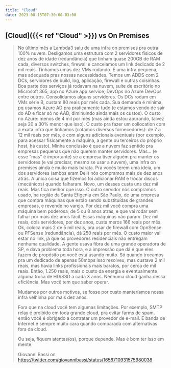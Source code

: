 ```yaml
---
title: "Cloud"
date: 2023-08-15T07:30:00-03:00
---
```

## [Cloud]({{< ref "Cloud" >}}) vs On Premises
> No último mês a Lambda3 saiu de uma infra on premises pra outra 100% nuvem. Desligamos uma estrutura com 2 servidores físicos de dez anos de idade (redundância) que tinham quase 200GB de RAM cada, diversos switches, firewall e cancelamos um link dedicado de 2 mil reais. Tínhamos umas dez VMs rodando.
> É uma infra pequena, mas adequada pras nossas necessidades. Temos um ADDS com 2 DCs, servidores de build, log, aplicação, firewall e outras coisinhas. Boa parte dos serviços já rodavam na nuvem, suíte de escritório no Microsoft 365, app no Azure app service, DevOps no Azure DevOps entre outros.
> Consolidamos alguns servidores. Os DCs rodam em VMs série B, custam 80 reais por mês cada. Sua demanda é mínima, pq usamos Azure AD pra praticamente tudo (e estamos vendo de sair do AD e ficar só no AAD, diminuindo ainda mais os custos).
> O custo no Azure: menos de 4 mil por mês (mas ainda estou apurando, talvez seja 20 a 30% menor que isso).
> O custo pra fazer um collocation com a exata infra que tínhamos (cotamos diversos fornecedores): de 7 a 12 mil reais por mês, e com alguns adicionais eventuais (por exemplo, para acessar fisicamente a máquina, a gente ou terceiros do próprio host, há custo).
> Minha conclusão é que a nuvem faz sentido pra empresas pequenas que não querem manter servidores. Mas... (e esse "mas" é importante) se a empresa tiver alguém pra manter os servidores (e vai precisar, mesmo se usar a nuvem), uma infra on premises ainda é muito mais barata.
> Pra vocês terem uma ideia, um dos servidores (ambos eram Dell) nós compramos mais de dez anos atrás. A única coisa que fizemos foi adicionar RAM e trocar discos (mecânicos) quando falharam. Novo, um desses custa uns dez mil reais. Mas fica melhor que isso. O outro servidor nós compramos usado, na região da Santa Efigenia em São Paulo, de uma empresa que compra máquinas que estão sendo substituídas de grandes empresas, e revende no varejo. Por dez mil você compra uma máquina bem poderosa, de 5 ou 8 anos atrás, e que vai rodar sem falhar por mais dez anos fácil. Essas máquinas não param.
> Dez mil reais, dois servidores, por dez anos, custa meros 166 reais por mês. Ok, coloca mais 2 de 5 mil reais, pra usar de firewall com OpnSense ou PFSense (redundância), dá 250 reais por mês.
> O custo maior vai estar no link, já que os provedores residenciais não entregam nenhuma qualidade. A gente usava fibra de uma grande operadora de SP, e dava problema toda hora, e a impressão que dá é que eles fazem de propósito pq você está usando muito. Só quando trocamos pra um dedicado de apenas 50mbps isso resolveu, mas custava 2 mil reais, mas havia links profissionais mais baratos, por cerca de mil reais. Então, 1.250 reais, mais o custo da energia e eventualmente alguma troca de HD/SSD a cada X anos.
> Nenhuma cloud ganha dessa eficiência. Mas você tem que saber operar.
> 
> Mudamos por outros motivos, se fosse por custo manteríamos nossa infra velhinha por mais dez anos.
> 
> Fora que na cloud você tem algumas limitações. Por exemplo, SMTP relay é proibido em toda grande cloud, pra evitar farms de spam, então você é obrigado a contratar um provedor de e-mail. E banda de Internet é sempre muito cara quando comparada com alternativas fora da cloud.
> 
> Ou seja, fiquem atentas(os), porque depende. Mas é bom ter isso em mente.
>
>
> Giovanni Bassi on https://twitter.com/giovannibassi/status/1656710931575980038

